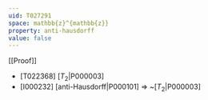 ```yaml
---
uid: T027291
space: mathbb{z}^{mathbb{z}}
property: anti-hausdorff
value: false
---
```

[[Proof]]

* [T022368] [$T_2$|P000003]
* [I000232] [anti-Hausdorff|P000101] => ~[$T_2$|P000003]

